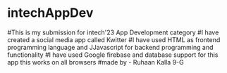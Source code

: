 # intechAppDev
#This is my submission for intech'23 App Development category
#I have created a social media app called Kwitter
#I have used HTML as frontend programming language and JJavascript for backend programming and functionality
#I have used Google firebase and database support for this app this works on all browsers
#made by - Ruhaan Kalla 9-G

